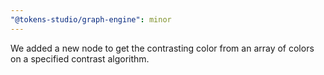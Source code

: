 ```yaml
---
"@tokens-studio/graph-engine": minor
---
```


We added a new node to get the contrasting color from an array of colors on a specified contrast algorithm.
